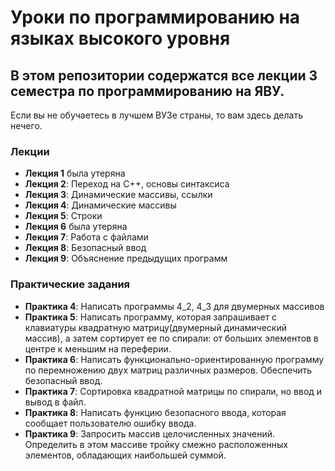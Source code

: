 # Уроки по программированию на языках высокого уровня

## В этом репозитории содержатся все лекции 3 семестра по программированию на ЯВУ.
 
 Если вы не обучаетесь в лучшем ВУЗе страны, то вам здесь делать нечего.
 
 ### Лекции
 * **Лекция 1** была утеряна
 * **Лекция 2**: Переход на C++, основы синтаксиса
 * **Лекция 3**: Динамические массивы, ссылки
 * **Лекция 4**: Динамические массивы
 * **Лекция 5**: Строки
 * **Лекция 6** была утеряна
 * **Лекция 7**: Работа с файлами
 * **Лекция 8**: Безопасный ввод
 * **Лекция 9**: Объяснение предыдущих программ
 
 ### Практические задания
 + **Практика 4**: Написать программы 4_2, 4_3 для двумерных массивов
 + **Практика 5**: Написать программу, которая запрашивает с клавиатуры квадратную матрицу(двумерный динамический массив), а затем сортирует ее по спирали: от больших элементов в центре к меньшим на переферии.
 + **Практика 6**: Написать функционально-ориентированную программу по перемножению двух матриц различных размеров. Обеспечить безопасный ввод.
 + **Практика 7**: Сортировка квадратной матрицы по спирали, но ввод и вывод в файл.
 + **Практика 8**: Написать функцию безопасного ввода, которая сообщает пользователю ошибку ввода. 
 + **Практика 9**: Запросить массив целочисленных значений. Определить в этом массиве тройку смежно расположенных элементов, обладающих наибольшей суммой. 
